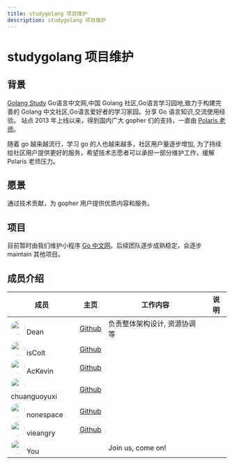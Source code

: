 ```yaml
---
title: studygolang 项目维护
description: studygolang 项目维护
---
```


# studygolang 项目维护

## 背景

[Golang Study](https://studygolang.com) Go语言中文网,中国 Golang 社区,Go语言学习园地,致力于构建完善的 Golang 中文社区,Go语言爱好者的学习家园。分享 Go 语言知识,交流使用经验。 站点 2013 年上线以来，得到国内广大 gopher 们的支持，一直由 [Polaris 老师](https://github.com/polaris1119)。

随着 go 越来越流行，学习 go 的人也越来越多，社区用户量逐步增加, 为了持续给社区用户提供更好的服务，希望技术志愿者可以承担一部分维护工作，缓解 Polaris 老师压力。

## 愿景

通过技术贡献，为 gopher 用户提供优质内容和服务。

## 项目

目前暂时由我们维护小程序 [Go 中文网](https://github.com/studygolang/miniprogram)。后续团队逐步成熟稳定，会逐步 maintain 其他项目。

## 成员介绍

| 成员 | 主页 |  工作内容  |  说明  |
| ---- |----| ----------|----|
| <img src="https://avatars1.githubusercontent.com/u/1617384?s=460&v=4" style="width:32px; height:32px; border-radius:50%; "/>  Dean | [Github](https://github.com/deancn) | 负责整体架构设计, 资源协调等  |    | |
| <img src="https://avatars1.githubusercontent.com/u/33213215?s=460&v=4" style="width:32px; height:32px; border-radius:50%; "/>  isColt | [Github](https://github.com/iscolt) | |    |
| <img src="https://avatars1.githubusercontent.com/u/44227678?s=460&v=4" style="width:32px; height:32px; border-radius:50%; "/>  AcKevin | [Github](https://github.com/Ac-Kevin) | |    |
| <img src="https://avatars1.githubusercontent.com/u/41041388?s=460&v=4" style="width:32px; height:32px; border-radius:50%; "/>  chuanguoyuxi | [Github](https://github.com/chuanguoyuxi) | |    |
| <img src="https://avatars1.githubusercontent.com/u/25641088?s=460&v=4" style="width:32px; height:32px; border-radius:50%; "/>  nonespace | [Github](https://github.com/nonespace ) | |    |
| <img src="https://avatars1.githubusercontent.com/u/30176276?s=460&v=4" style="width:32px; height:32px; border-radius:50%; "/>  vieangry | [Github](https://github.com/vieangry) | |    |
| <img src="https://avatars1.githubusercontent.com/u/19773530?s=460&v=4" style="width:32px; height:32px; border-radius:50%; "/>  You |      | Join us, come on!  |    | |

